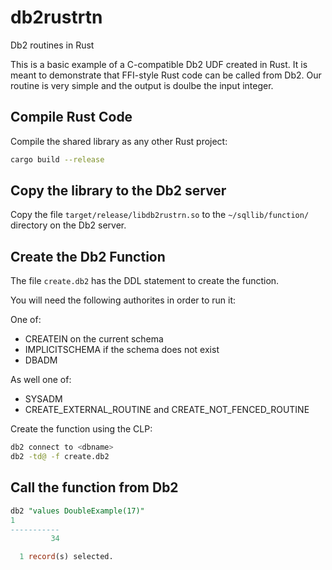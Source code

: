# db2rustrtn

Db2 routines in Rust

This is a basic example of a C-compatible Db2 UDF created in Rust. It is meant to demonstrate that FFI-style Rust code can be called from Db2. Our routine is very simple and the output is doulbe the input integer.

## Compile Rust Code

Compile the shared library as any other Rust project:

```sh
cargo build --release
```

## Copy the library to the Db2 server

Copy the file `target/release/libdb2rustrn.so` to the `~/sqllib/function/` directory on the Db2 server.

## Create the Db2 Function

The file `create.db2` has the DDL statement to create the function.

You will need the following authorites in order to run it:

One of:

* CREATEIN on the current schema
* IMPLICITSCHEMA if the schema does not exist
* DBADM

As well one of:

* SYSADM
* CREATE_EXTERNAL_ROUTINE and CREATE_NOT_FENCED_ROUTINE

Create the function using the CLP:

```sh
db2 connect to <dbname>
db2 -td@ -f create.db2
```


## Call the function from Db2

```sql
db2 "values DoubleExample(17)"
1          
-----------
         34

  1 record(s) selected.
```